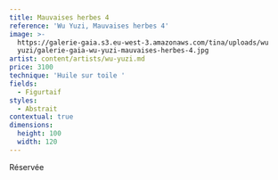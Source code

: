 ```yaml
---
title: Mauvaises herbes 4
reference: 'Wu Yuzi, Mauvaises herbes 4'
image: >-
  https://galerie-gaia.s3.eu-west-3.amazonaws.com/tina/uploads/wu
  yuzi/galerie-gaia-wu-yuzi-mauvaises-herbes-4.jpg
artist: content/artists/wu-yuzi.md
price: 3100
technique: 'Huile sur toile '
fields:
  - Figurtaif
styles:
  - Abstrait
contextual: true
dimensions:
  height: 100
  width: 120
---
```


Réservée

